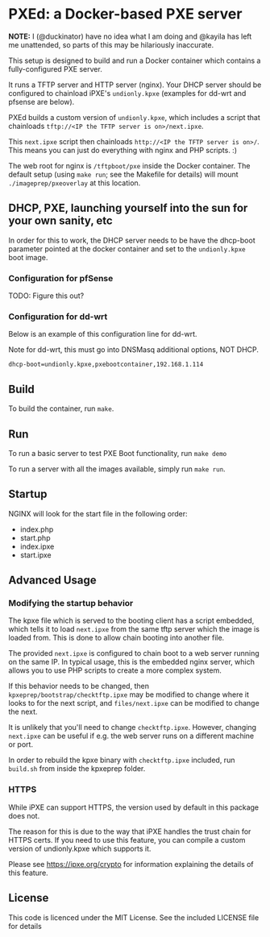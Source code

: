 # PXEd: a Docker-based PXE server

**NOTE:** I (@duckinator) have no idea what I am doing and @kayila has left
me unattended, so parts of this may be hilariously inaccurate.

This setup is designed to build and run a Docker container which contains
a fully-configured PXE server.

It runs a TFTP server and HTTP server (nginx). Your DHCP server should be
configured to chainload iPXE's `undionly.kpxe` (examples for dd-wrt and
pfsense are below).

PXEd builds a custom version of `undionly.kpxe`, which includes a script
that chainloads `tftp://<IP the TFTP server is on>/next.ipxe`.

This `next.ipxe` script then chainloads `http://<IP the TFTP server is on>/`.
This means you can just do everything with nginx and PHP scripts. :)

The web root for nginx is `/tftpboot/pxe` inside the Docker container.
The default setup (using `make run`; see the Makefile for details) will
mount `./imageprep/pxeoverlay` at this location.

## DHCP, PXE, launching yourself into the sun for your own sanity, etc

In order for this to work, the DHCP server needs to be have the dhcp-boot
parameter pointed at the docker container and set to the `undionly.kpxe`
boot image.

### Configuration for pfSense

TODO: Figure this out?

### Configuration for dd-wrt

Below is an example of this configuration line for dd-wrt.

Note for dd-wrt, this must go into DNSMasq additional options, NOT DHCP.

```
dhcp-boot=undionly.kpxe,pxebootcontainer,192.168.1.114
```

## Build

To build the container, run `make`.

## Run

To run a basic server to test PXE Boot functionality, run `make demo`

To run a server with all the images available, simply run `make run`.

## Startup

NGINX will look for the start file in the following order:

* index.php
* start.php
* index.ipxe
* start.ipxe

## Advanced Usage

### Modifying the startup behavior

The kpxe file which is served to the booting client has a script embedded,
which tells it to load `next.ipxe` from the same tftp server which the
image is loaded from. This is done to allow chain booting into another file.

The provided `next.ipxe` is configured to chain boot to a web server running
on the same IP. In typical usage, this is the embedded nginx server,
which allows you to use PHP scripts to create a more complex system.

If this behavior needs to be changed, then `kpxeprep/bootstrap/checktftp.ipxe`
may be modified to change where it looks to for the next script, and
`files/next.ipxe` can be modified to change the next.

It is unlikely that you'll need to change `checktftp.ipxe`.
However, changing `next.ipxe` can be useful if e.g. the web server runs on
a different machine or port.

In order to rebuild the kpxe binary with `checktftp.ipxe` included, run
`build.sh` from inside the kpxeprep folder.

### HTTPS

While iPXE can support HTTPS, the version used by default in this package
does not.

The reason for this is due to the way that iPXE handles the trust chain for
HTTPS certs. If you need to use this feature, you can compile a custom
version of undionly.kpxe which supports it.

Please see https://ipxe.org/crypto for information explaining the details of this feature.

## License
This code is licenced under the MIT License. See the included LICENSE
file for details
